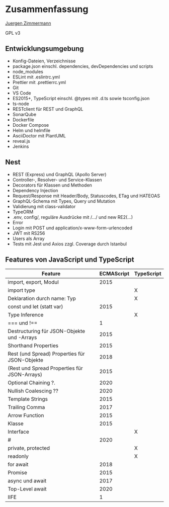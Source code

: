 # Zusammenfassung

<!--
  Copyright (C) 2020 - present Juergen Zimmermann, Hochschule Karlsruhe

  This program is free software: you can redistribute it and/or modify
  it under the terms of the GNU General Public License as published by
  the Free Software Foundation, either version 3 of the License, or
  (at your option) any later version.

  This program is distributed in the hope that it will be useful,
  but WITHOUT ANY WARRANTY; without even the implied warranty of
  MERCHANTABILITY or FITNESS FOR A PARTICULAR PURPOSE.  See the
  GNU General Public License for more details.

  You should have received a copy of the GNU General Public License
  along with this program.  If not, see <http://www.gnu.org/licenses/>.
-->

[Juergen Zimmermann](mailto:Juergen.Zimmermann@HS-Karlsruhe.de)

GPL v3

## Entwicklungsumgebung

- Konfig-Dateien, Verzeichnisse
- package.json einschl. dependencies, devDependencies und scripts
- node_modules
- ESLint mit .eslintrc.yml
- Prettier mit .prettierrc.yml
- Git
- VS Code
- ES2015+, TypeScript einschl. @types mit .d.ts sowie tsconfig.json
- ts-node
- RESTclient für REST und GraphQL
- SonarQube
- Dockerfile
- Docker Compose
- Helm und helmfile
- AsciiDoctor mit PlantUML
- reveal.js
- Jenkins

## Nest

- REST (Express) und GraphQL (Apollo Server)
- Controller-, Resolver- und Service-Klassen
- Decorators für Klassen und Methoden
- Dependency Injection
- Request/Response mit Header/Body, Statuscodes, ETag und HATEOAS
- GraphQL-Schema mit Types, Query und Mutation
- Validierung mit class-validator
- TypeORM
- .env, config/, reguläre Ausdrücke mit /.../ und new RE2(...)
- Error
- Login mit POST und application/x-www-form-urlencoded
- JWT mit RS256
- Users als Array
- Tests mit Jest und Axios zzgl. Coverage durch Istanbul

## Features von JavaScript und TypeScript

| Feature                                       | ECMAScript | TypeScript
| --------------------------------------------- | ---------- |-----------
| import, export, Modul                         | 2015       |
| import type                                   |            | X
| Deklaration durch name: Typ                   |            | X
| const und let (statt var)                     | 2015       |
| Type Inference                                |            | X
| === und !==                                   | 1          |
| Destructuring für JSON-Objekte und -Arrays    | 2015       |
| Shorthand Properties                          | 2015       |
| Rest (und Spread) Properties für JSON-Objekte | 2018       |
| (Rest und Spread Properties für JSON-Arrays)  | 2015       |
| Optional Chaining ?.                          | 2020       |
| Nullish Coalescing ??                         | 2020       |
| Template Strings                              | 2015       |
| Trailing Comma                                | 2017       |
| Arrow Function                                | 2015       |
| Klasse                                        | 2015       |
| Interface                                     |            | X
| #                                             | 2020       |
| private, protected                            |            | X
| readonly                                      |            | X
| for await                                     | 2018       |
| Promise                                       | 2015       |
| async und await                               | 2017       |
| Top-Level await                               | 2020       |
| IIFE                                          | 1          |
